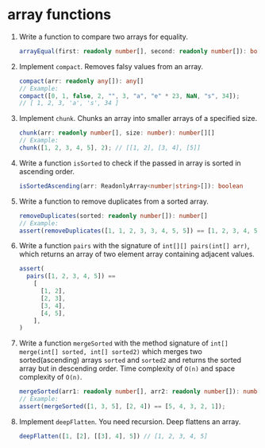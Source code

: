 # array functions

1. Write a function to compare two arrays for equality.

   ```typescript
   arrayEqual(first: readonly number[], second: readonly number[]): boolean
   ```

2. Implement `compact`. Removes falsy values from an array.

   ```typescript
   compact(arr: readonly any[]): any[]
   // Example:
   compact([0, 1, false, 2, "", 3, "a", "e" * 23, NaN, "s", 34]);
   // [ 1, 2, 3, 'a', 's', 34 ]
   ```

3. Implement `chunk`. Chunks an array into smaller arrays of a specified size.

   ```typescript
   chunk(arr: readonly number[], size: number): number[][]
   // Example:
   chunk([1, 2, 3, 4, 5], 2); // [[1, 2], [3, 4], [5]]
   ```

4. Write a function `isSorted` to check if the passed in array is sorted in
   ascending order.

   ```typescript
   isSortedAscending(arr: ReadonlyArray<number|string>[]): boolean
   ```

5. Write a function to remove duplicates from a sorted array.

   ```typescript
   removeDuplicates(sorted: readonly number[]): number[]
   // Example:
   assert(removeDuplicates([1, 1, 2, 3, 3, 4, 5, 5]) == [1, 2, 3, 4, 5]);
   ```

6. Write a function `pairs` with the signature of `int[][] pairs(int[] arr)`,
   which returns an array of two element array containing adjacent values.

   ```typescript
   assert(
     pairs([1, 2, 3, 4, 5]) ==
       [
         [1, 2],
         [2, 3],
         [3, 4],
         [4, 5],
       ],
   )
   ```

7. Write a function `mergeSorted` with the method signature of
   `int[] merge(int[] sorted, int[] sorted2)` which merges two sorted(ascending)
   arrays `sorted` and `sorted2` and returns the sorted array but in descending
   order. Time complexity of `O(n)` and space complexity of `O(n)`.

   ```typescript
   mergeSorted(arr1: readonly number[], arr2: readonly number[]): number[]
   // Example:
   assert(mergeSorted([1, 3, 5], [2, 4]) == [5, 4, 3, 2, 1]);
   ```

8. Implement `deepFlatten`. You need recursion. Deep flattens an array.

   ```typescript
   deepFlatten([1, [2], [[3], 4], 5]) // [1, 2, 3, 4, 5]
   ```
